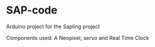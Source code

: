 # SAP-code

Arduino project for the Sapling project

Components used: A Neopixel, servo and Real Time Clock
